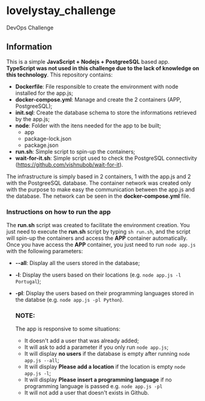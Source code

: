 # lovelystay_challenge
DevOps Challenge 

## Information
This is a simple **JavaScript + Nodejs + PostgreeSQL** based app. **TypeScript was not used in this challenge due to the lack of knowledge on this technology**.
This repository contains:
- **Dockerfile**: File responsible to create the environment with node installed for the app.js;
- **docker-compose.yml**: Manage and create the 2 containers (APP, PostgreeSQL);
- **init.sql**: Create the database schema to store the informations retrieved by the app.js;
- **node**: Folder with the itens needed for the app to be built;
  - app
  - package-lock.json
  - package.json    
- **run.sh**: Simple script to spin-up the containers;
- **wait-for-it.sh**: Simple script used to check the PostgreSQL connectivity (https://github.com/vishnubob/wait-for-it).
  
The infrastructure is simply based in 2 containers, 1 with the app.js and 2 with the PostgreeSQL database.
The container network was created only with the purpose to make easy the communication between the app.js and the database. The network can be seen in the **docker-compose.yml** file.

### Instructions on how to run the app
The **run.sh** script was created to facilitate the environment creation. You just need to execute the **run.sh** script by typing `sh run.sh`, and the script will spin-up the containers and access the **APP** container automatically.
Once you have access the **APP** container, you just need to run `node app.js` with the following parameters:

- **--all**: Display all the users stored in the database;
- **-l**: Display the users based on their locations (e.g. `node app.js -l Portugal`);
- **-pl**: Display the users based on their programming languages stored in the databse (e.g. `node app.js -pl Python`).

  ### NOTE:
  The app is responsive to some situations:
  - It doesn't add a user that was already added;
  - It will ask to add a parameter if you only run `node app.js`;
  - It will display **no users** if the database is empty after running `node app.js --all`;
  - It will display **Please add a location** if the location is empty `node app.js -l`;
  - It will display **Please insert a programming language** if no programming language is passed e.g. `node app.js -pl`
  - It will not add a user that doesn't exists in Github. 


